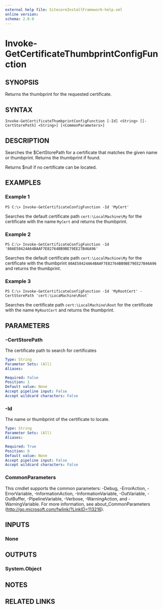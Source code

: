 ```yaml
---
external help file: SitecoreInstallFramework-help.xml
online version: 
schema: 2.0.0
---
```


# Invoke-GetCertificateThumbprintConfigFunction

## SYNOPSIS
Returns the thumbprint for the requested certificate.

## SYNTAX

```
Invoke-GetCertificateThumbprintConfigFunction [-Id] <String> [[-CertStorePath] <String>] [<CommonParameters>]
```

## DESCRIPTION
Searches the $CertStorePath for a certificate that matches the given name or thumbprint.
Returns the thumbprint if found.

Returns $null if no certificate can be located.

## EXAMPLES

### Example 1
```
PS C:\> Invoke-GetCertificateConfigFunction -Id 'MyCert'
```

Searches the default certificate path `cert:\LocalMachine\My` for the certificate with
the name `MyCert` and returns the thumbprint.

### Example 2
```
PS C:\> Invoke-GetCertificateConfigFunction -Id '80AE58424A64BAAF7E82764BB9BE79EE27B46A96'
```

Searches the default certificate path `cert:\LocalMachine\My` for the certificate with
the thumbprint `80AE58424A64BAAF7E82764BB9BE79EE27B46A96` and returns the thumbprint.

### Example 3
```
PS C:\> Invoke-GetCertificateConfigFunction -Id 'MyRootCert' -CertStorePath 'cert:\LocaMachine\Root`
```

Searches the certificate path `cert:\LocalMachine\Root` for the certificate with
the name `MyRootCert` and returns the thumbprint.

## PARAMETERS

### -CertStorePath
The certificate path to search for certificates

```yaml
Type: String
Parameter Sets: (All)
Aliases: 

Required: False
Position: 1
Default value: None
Accept pipeline input: False
Accept wildcard characters: False
```

### -Id
The name or thumbprint of the certificate to locate.

```yaml
Type: String
Parameter Sets: (All)
Aliases: 

Required: True
Position: 0
Default value: None
Accept pipeline input: False
Accept wildcard characters: False
```

### CommonParameters
This cmdlet supports the common parameters: -Debug, -ErrorAction, -ErrorVariable, -InformationAction, -InformationVariable, -OutVariable, -OutBuffer, -PipelineVariable, -Verbose, -WarningAction, and -WarningVariable. For more information, see about_CommonParameters (http://go.microsoft.com/fwlink/?LinkID=113216).

## INPUTS

### None

## OUTPUTS

### System.Object

## NOTES

## RELATED LINKS

